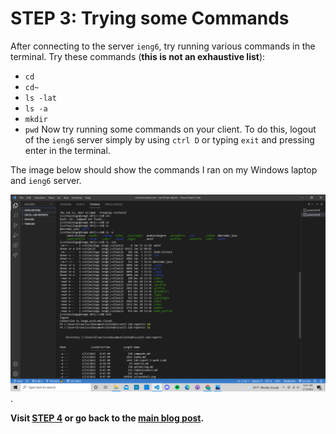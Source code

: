 # **STEP 3: Trying some Commands**
After connecting to the server `ieng6`, try running various commands in the terminal.
Try these commands (**this is not an exhaustive list**):
* `cd`
* `cd~`
* `ls -lat`
* `ls -a`
* `mkdir`
* `pwd`
Now try running some commands on your client. To do this, logout of the `ieng6` server 
simply by using `ctrl D` or typing `exit` and pressing enter in the terminal.

The image below should show the commands I ran on my Windows laptop and `ieng6` server.

![Image](step3.png).


**Visit [STEP 4](https://francgarcia.github.io/cse15l-lab-reports/scp.html) or go back to the [main blog post](https://francgarcia.github.io/cse15l-lab-reports/lab-report-1-week-2.html).**
